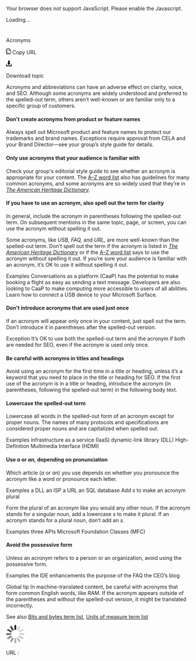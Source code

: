 ﻿Your browser does not support JavaScript. Please enable the Javascript.

Loading...

# 

Acronyms

![Copy URL](media/acronyms/Copy.png)
Copy URL

![Download](media/acronyms/Download.png)

Download topic

Acronyms
and abbreviations can have an adverse effect on clarity, voice, and
SEO. Although some acronyms are widely understood and preferred to the
spelled-out term, others aren’t well-known or are familiar only to a
specific group of customers. 

#### Don’t create acronyms from product or feature names

Always
spell out Microsoft product and feature names to protect our trademarks
and brand names. Exceptions require approval from CELA and your Brand
Director—see your group’s style guide for details.

#### Only use acronyms that your audience is familiar with

Check your group's editorial style guide to see whether an acronym is appropriate for your content. The [A–Z word list](https://worldready.cloudapp.net/Styleguide/Read?id=2700&topicid=25512) also has guidelines for many common acronyms, and some acronyms are so widely used that they’re in *[The American Heritage Dictionary](https://ahdictionary.com/).* 

#### If you have to use an acronym, also spell out the term for clarity

In
general, include the acronym in parentheses following the spelled-out
term. On subsequent mentions in the same topic, page, or screen, you can
use the acronym without spelling it out. 

Some acronyms, like *USB, FAQ,* and *URL,* are more well-known than the spelled-out term. Don’t spell out the term if the acronym is listed in *[The American Heritage Dictionary](https://ahdictionary.com/)* or if the [A–Z word list](https://worldready.cloudapp.net/Styleguide/Read?id=2700&topicid=25512)
says to use the acronym without spelling it out. If you’re sure your
audience is familiar with an acronym, it’s OK to use it without spelling
it out.

Examples
Conversations
as a platform (CaaP) has the potential to make booking a flight as easy
as sending a text message. Developers are also looking to CaaP to make
computing more accessible to users of all abilities. 
Learn how to connect a USB device to your Microsoft Surface.

#### Don’t introduce acronyms that are used just once

If
an acronym will appear only once in your content, just spell out the
term. Don’t introduce it in parentheses after the spelled-out version.

Exception It’s OK to use both the spelled-out term and the acronym if both are needed for SEO, even if the acronym is used only once.

#### Be careful with acronyms in titles and headings

Avoid
using an acronym for the first time in a title or heading, unless it’s a
keyword that you need to place in the title or heading for SEO. If the
first use of the acronym is in a title or heading, introduce the acronym
(in parentheses, following the spelled-out term) in the following body
text. 

#### Lowercase the spelled-out term

Lowercase
all words in the spelled-out form of an acronym except for proper
nouns. The names of many protocols and specifications are considered
proper nouns and are capitalized when spelled out.

Examples
infrastructure as a service (IaaS)
dynamic-link library (DLL)
High-Definition Multimedia Interface (HDMI)

#### Use *a* or *an,* depending on pronunciation

Which article (*a* or *an*) you use depends on whether you pronounce the acronym like a word or pronounce each letter.

Examples
a DLL
an ISP
a URL
an SQL database
Add *s* to make an acronym plural

Form the plural of an acronym like you would any other noun. If the acronym stands for a singular noun, add a lowercase *s* to make it plural. If an acronym stands for a plural noun, don’t add an *s.*

Examples
three APIs
Microsoft Foundation Classes (MFC)

#### Avoid the possessive form

Unless an acronym refers to a person or an organization, avoid using the possessive form.

Examples
the IDE enhancements
the purpose of the FAQ
the CEO’s blog

Global tip In machine-translated content, be careful with acronyms that form common English words, like *RAM.* If the acronym appears outside of the parentheses and without the spelled-out version, it might be translated incorrectly.

See also [Bits and bytes term list](https://worldready.cloudapp.net/Styleguide/Read?id=2700&topicid=26920), [Units of measure term list](https://worldready.cloudapp.net/Styleguide/Read?id=2700&topicid=28884)

![In progress](media/acronyms/activity-large.gif)

URL :
